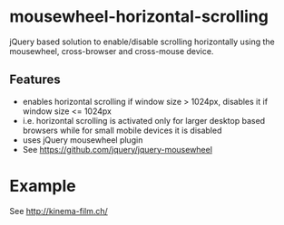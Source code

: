 # mousewheel-horizontal-scrolling
jQuery based solution to enable/disable scrolling horizontally using the mousewheel, cross-browser and cross-mouse device.

## Features
* enables horizontal scrolling if window size > 1024px, disables it if window size <= 1024px
* i.e. horizontal scrolling is activated only for larger desktop based browsers while for small mobile devices it is disabled
* uses jQuery mousewheel plugin
* See https://github.com/jquery/jquery-mousewheel

# Example
See http://kinema-film.ch/
